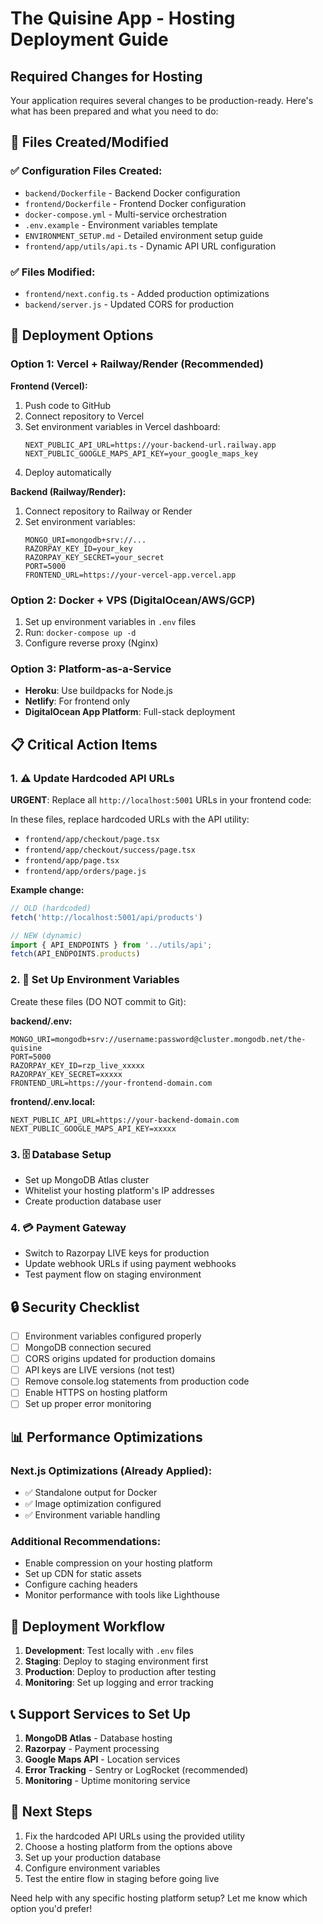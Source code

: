 # The Quisine App - Hosting Deployment Guide

## Required Changes for Hosting

Your application requires several changes to be production-ready. Here's what has been prepared and what you need to do:

## 🔧 Files Created/Modified

### ✅ Configuration Files Created:
- `backend/Dockerfile` - Backend Docker configuration
- `frontend/Dockerfile` - Frontend Docker configuration  
- `docker-compose.yml` - Multi-service orchestration
- `.env.example` - Environment variables template
- `ENVIRONMENT_SETUP.md` - Detailed environment setup guide
- `frontend/app/utils/api.ts` - Dynamic API URL configuration

### ✅ Files Modified:
- `frontend/next.config.ts` - Added production optimizations
- `backend/server.js` - Updated CORS for production

## 🚀 Deployment Options

### Option 1: Vercel + Railway/Render (Recommended)
**Frontend (Vercel):**
1. Push code to GitHub
2. Connect repository to Vercel
3. Set environment variables in Vercel dashboard:
   ```
   NEXT_PUBLIC_API_URL=https://your-backend-url.railway.app
   NEXT_PUBLIC_GOOGLE_MAPS_API_KEY=your_google_maps_key
   ```
4. Deploy automatically

**Backend (Railway/Render):**
1. Connect repository to Railway or Render
2. Set environment variables:
   ```
   MONGO_URI=mongodb+srv://...
   RAZORPAY_KEY_ID=your_key
   RAZORPAY_KEY_SECRET=your_secret
   PORT=5000
   FRONTEND_URL=https://your-vercel-app.vercel.app
   ```

### Option 2: Docker + VPS (DigitalOcean/AWS/GCP)
1. Set up environment variables in `.env` files
2. Run: `docker-compose up -d`
3. Configure reverse proxy (Nginx)

### Option 3: Platform-as-a-Service
- **Heroku**: Use buildpacks for Node.js
- **Netlify**: For frontend only
- **DigitalOcean App Platform**: Full-stack deployment

## 📋 Critical Action Items

### 1. ⚠️ Update Hardcoded API URLs
**URGENT**: Replace all `http://localhost:5001` URLs in your frontend code:

In these files, replace hardcoded URLs with the API utility:
- `frontend/app/checkout/page.tsx`
- `frontend/app/checkout/success/page.tsx` 
- `frontend/app/page.tsx`
- `frontend/app/orders/page.js`

**Example change:**
```typescript
// OLD (hardcoded)
fetch('http://localhost:5001/api/products')

// NEW (dynamic)
import { API_ENDPOINTS } from '../utils/api';
fetch(API_ENDPOINTS.products)
```

### 2. 🔐 Set Up Environment Variables
Create these files (DO NOT commit to Git):

**backend/.env:**
```
MONGO_URI=mongodb+srv://username:password@cluster.mongodb.net/the-quisine
PORT=5000
RAZORPAY_KEY_ID=rzp_live_xxxxx
RAZORPAY_KEY_SECRET=xxxxx
FRONTEND_URL=https://your-frontend-domain.com
```

**frontend/.env.local:**
```
NEXT_PUBLIC_API_URL=https://your-backend-domain.com
NEXT_PUBLIC_GOOGLE_MAPS_API_KEY=xxxxx
```

### 3. 🗄️ Database Setup
- Set up MongoDB Atlas cluster
- Whitelist your hosting platform's IP addresses
- Create production database user

### 4. 💳 Payment Gateway
- Switch to Razorpay LIVE keys for production
- Update webhook URLs if using payment webhooks
- Test payment flow on staging environment

## 🔒 Security Checklist

- [ ] Environment variables configured properly
- [ ] MongoDB connection secured
- [ ] CORS origins updated for production domains
- [ ] API keys are LIVE versions (not test)
- [ ] Remove console.log statements from production code
- [ ] Enable HTTPS on hosting platform
- [ ] Set up proper error monitoring

## 📊 Performance Optimizations

### Next.js Optimizations (Already Applied):
- ✅ Standalone output for Docker
- ✅ Image optimization configured
- ✅ Environment variable handling

### Additional Recommendations:
- Enable compression on your hosting platform
- Set up CDN for static assets
- Configure caching headers
- Monitor performance with tools like Lighthouse

## 🔄 Deployment Workflow

1. **Development**: Test locally with `.env` files
2. **Staging**: Deploy to staging environment first
3. **Production**: Deploy to production after testing
4. **Monitoring**: Set up logging and error tracking

## 📞 Support Services to Set Up

1. **MongoDB Atlas** - Database hosting
2. **Razorpay** - Payment processing  
3. **Google Maps API** - Location services
4. **Error Tracking** - Sentry or LogRocket (recommended)
5. **Monitoring** - Uptime monitoring service

## 🎯 Next Steps

1. Fix the hardcoded API URLs using the provided utility
2. Choose a hosting platform from the options above
3. Set up your production database
4. Configure environment variables
5. Test the entire flow in staging before going live

Need help with any specific hosting platform setup? Let me know which option you'd prefer!